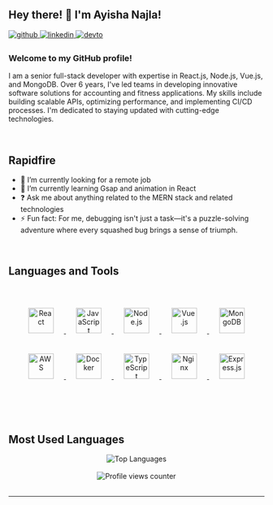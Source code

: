 ## Hey there! 👋 I'm Ayisha Najla!

<a href="https://github.com/ayishanajlaa" target="_blank">
  <img src="https://img.shields.io/badge/github-%2324292e.svg?&style=for-the-badge&logo=github&logoColor=white" alt="github" style="margin-bottom: 5px;" />
</a>
<a href="https://linkedin.com/in/ayisha-najla/" target="_blank">
  <img src="https://img.shields.io/badge/linkedin-%231E77B5.svg?&style=for-the-badge&logo=linkedin&logoColor=white" alt="linkedin" style="margin-bottom: 5px;" />
</a>
<a href="https://dev.to/ayisha-najla/" target="_blank">
  <img src="https://img.shields.io/badge/dev.to-%2308090A.svg?&style=for-the-badge&logo=dev.to&logoColor=white" alt="devto" style="margin-bottom: 5px;" />
</a>

### Welcome to my GitHub profile!

I am a senior full-stack developer with expertise in React.js, Node.js, Vue.js, and MongoDB. Over 6 years, I've led teams in developing innovative software solutions for accounting and fitness applications. My skills include building scalable APIs, optimizing performance, and implementing CI/CD processes. I'm dedicated to staying updated with cutting-edge technologies.

<br/>

## Rapidfire

- 🔭 I’m currently looking for a remote job  
- 🌱 I’m currently learning Gsap and animation in React  
- ❓ Ask me about anything related to the MERN stack and related technologies  
- ⚡ Fun fact: For me, debugging isn't just a task—it's a puzzle-solving adventure where every squashed bug brings a sense of triumph.

<br/>

## Languages and Tools

<div align="center" style="margin: 40px 0;">
  <a href="https://reactjs.org/" target="_blank">
    <img style="margin: 20px" src="https://profilinator.rishav.dev/skills-assets/react-original-wordmark.svg" alt="React" height="50" />
  </a>
  <a href="https://www.javascript.com/" target="_blank">
    <img style="margin: 20px" src="https://profilinator.rishav.dev/skills-assets/javascript-original.svg" alt="JavaScript" height="50" />
  </a>
  <a href="https://nodejs.org/" target="_blank">
    <img style="margin: 20px" src="https://profilinator.rishav.dev/skills-assets/nodejs-original-wordmark.svg" alt="Node.js" height="50" />
  </a>
  <a href="https://vuejs.org/" target="_blank">
    <img style="margin: 20px" src="https://profilinator.rishav.dev/skills-assets/vuejs-original-wordmark.svg" alt="Vue.js" height="50" />
  </a>
  <a href="https://mongodb.com/" target="_blank">
    <img style="margin: 20px" src="https://profilinator.rishav.dev/skills-assets/mongodb-original-wordmark.svg" alt="MongoDB" height="50" />
  </a>
  <a href="https://aws.amazon.com/" target="_blank">
    <img style="margin: 20px" src="https://profilinator.rishav.dev/skills-assets/amazonwebservices-original-wordmark.svg" alt="AWS" height="50" />
  </a>
  <a href="https://www.docker.com/" target="_blank">
    <img style="margin: 20px" src="https://profilinator.rishav.dev/skills-assets/docker-original-wordmark.svg" alt="Docker" height="50" />
  </a>
  <a href="https://typescriptlang.org/" target="_blank">
    <img style="margin: 20px" src="https://profilinator.rishav.dev/skills-assets/typescript-original.svg" alt="TypeScript" height="50" />
  </a>
  <a href="https://nginx.com/" target="_blank">
    <img style="margin: 20px" src="https://profilinator.rishav.dev/skills-assets/nginx-original.svg" alt="Nginx" height="50" />
  </a>
  <a href="https://expressjs.com/" target="_blank">
    <img style="margin: 20px" src="https://profilinator.rishav.dev/skills-assets/express-original-wordmark.svg" alt="Express.js" height="50" />
  </a>
</div>

<br/>

## Most Used Languages

<div align="center">
  <img src="https://github-readme-stats.vercel.app/api/top-langs/?username=ayishanajlaa&layout=compact" alt="Top Languages" />
</div>

<br/>

<div align="center">
  <img src="https://komarev.com/ghpvc/?username=ayishanajlaa&&style=flat-square" alt="Profile views counter" />
</div>

<br/>

----

